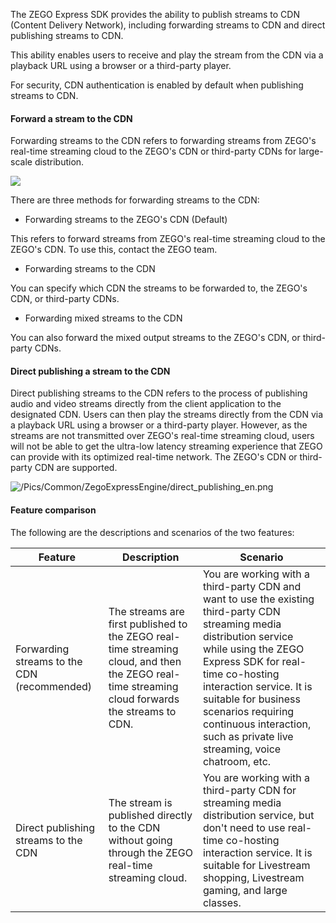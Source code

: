 
The ZEGO Express SDK provides the ability to
publish streams to CDN (Content Delivery Network), including forwarding streams to CDN and direct publishing streams to CDN.

This ability enables users to receive and play the stream from the CDN via a playback URL using a browser or a third-party player.

For security, CDN authentication is enabled by default when publishing streams to CDN.

#### Forward a stream to the CDN

Forwarding streams to the CDN refers to forwarding streams from ZEGO's real-time streaming cloud to the ZEGO's CDN or third-party CDNs for large-scale distribution.


![](/Pics/Common/ZegoExpressEngine/forward_streams_en.png)  

There are three methods for forwarding streams to the CDN:
 
- Forwarding streams to the ZEGO's CDN (Default)

This refers to forward streams from ZEGO's real-time streaming cloud to the ZEGO's CDN. To use this, contact the ZEGO team.

- Forwarding streams to the CDN

You can specify which CDN the streams to be forwarded to, the ZEGO's CDN, or third-party CDNs.

- Forwarding mixed streams to the CDN

You can also forward the mixed output streams to the ZEGO's CDN, or third-party CDNs. 

#### Direct publishing a stream to the CDN

Direct publishing streams to the CDN refers to the process of publishing audio and video streams directly from the client application to the designated CDN. Users can then play the streams directly from the CDN via a playback URL using a browser or a third-party player. However, as the streams are not transmitted over ZEGO's real-time streaming cloud, users will not be able to get the ultra-low latency streaming experience that ZEGO can provide with its optimized real-time network.
The ZEGO's CDN or third-party CDN are supported.

![/Pics/Common/ZegoExpressEngine/direct_publishing_en.png](https://storage.zego.im/sdk-doc/Pics/Common/ZegoExpressEngine/direct_publishing_en.png)

####  Feature comparison 

The following are the descriptions and scenarios of the two features:

|Feature|Description|Scenario|
|-|-|-|
|Forwarding streams to the CDN (recommended)|The streams are first published to the ZEGO real-time streaming cloud, and then the ZEGO real-time streaming cloud forwards the streams to CDN. |You are working with a third-party CDN and want to use the existing third-party CDN streaming media distribution service while using the ZEGO Express SDK for real-time co-hosting interaction service. It is suitable for business scenarios requiring continuous interaction, such as private live streaming, voice chatroom, etc.|
|Direct publishing streams to the CDN |The stream is published directly to the CDN without going through the ZEGO real-time streaming cloud.|You are working with a third-party CDN for streaming media distribution service, but don't need to use real-time co-hosting interaction service. It is suitable for Livestream shopping, Livestream gaming, and large classes.|









